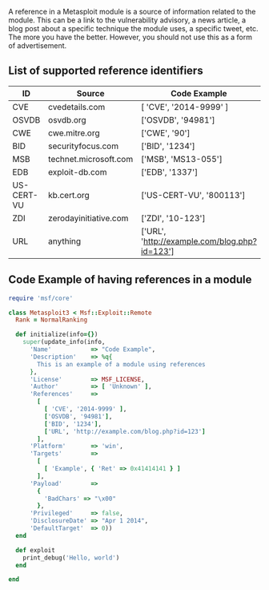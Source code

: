 A reference in a Metasploit module is a source of information related to the module. This can be a link to the vulnerability advisory, a news article, a blog post about a specific technique the module uses, a specific tweet, etc. The more you have the better. However, you should not use this as a form of advertisement.

## List of supported reference identifiers ##

ID  | Source | Code Example
------------- | ------------- | -------------
CVE  | cvedetails.com | [ 'CVE', '2014-9999' ]
OSVDB | osvdb.org | ['OSVDB', '94981']
CWE | cwe.mitre.org | ['CWE', '90']
BID | securityfocus.com | ['BID', '1234']
MSB | technet.microsoft.com | ['MSB', 'MS13-055']
EDB | exploit-db.com | ['EDB', '1337']
US-CERT-VU | kb.cert.org | ['US-CERT-VU', '800113']
ZDI | zerodayinitiative.com | ['ZDI', '10-123']
URL | anything | ['URL', 'http://example.com/blog.php?id=123']

## Code Example of having references in a module ##

```ruby
require 'msf/core'

class Metasploit3 < Msf::Exploit::Remote
  Rank = NormalRanking

  def initialize(info={})
    super(update_info(info,
      'Name'           => "Code Example",
      'Description'    => %q{
        This is an example of a module using references
      },
      'License'        => MSF_LICENSE,
      'Author'         => [ 'Unknown' ],
      'References'     =>
        [
          [ 'CVE', '2014-9999' ],
          ['OSVDB', '94981'],
          ['BID', '1234'],
          ['URL', 'http://example.com/blog.php?id=123']
        ],
      'Platform'       => 'win',
      'Targets'        =>
        [
          [ 'Example', { 'Ret' => 0x41414141 } ]
        ],
      'Payload'        =>
        {
          'BadChars' => "\x00"
        },
      'Privileged'     => false,
      'DisclosureDate' => "Apr 1 2014",
      'DefaultTarget'  => 0))
  end

  def exploit
    print_debug('Hello, world')
  end

end
```